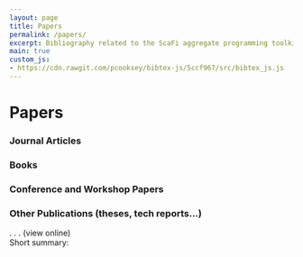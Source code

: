 ```yaml
---
layout: page
title: Papers
permalink: /papers/
excerpt: Bibliography related to the ScaFi aggregate programming toolkit. This pages includes relevant peer-reviewed articles that describe or leverage ScaFi.
main: true
custom_js:
- https://cdn.rawgit.com/pcooksey/bibtex-js/5ccf967/src/bibtex_js.js
---
```



# Papers

<bibtex src="{{ '/assets/biblio.bib' | relative_url }}"></bibtex>

<div class="bibtex_structure">
  <div class="sections bibtextypekey">
    <div class="section @article">
      <h3>Journal Articles</h3>
      <div class="sort year" extra="DESC number">
        <div class="templates"></div>
      </div>
    </div>
    <div class="section @book">
      <h3>Books</h3>
      <div class="sort year" extra="DESC number">
        <div class="templates"></div>
      </div>
    </div>
    <div class="section @inproceedings">
      <h3>Conference and Workshop Papers</h3>
      <div class="sort year" extra="DESC number">
        <div class="templates"></div>
      </div>
    </div>
    <div class="section @misc|@phdthesis|@mastersthesis|@bachelorsthesis|@techreport">
      <h3>Other Publications (theses, tech reports...)</h3>
      <div class="sort year" extra="DESC number">
        <div class="templates"></div>
      </div>
    </div>
  </div>
</div>

<div class="bibtex_template">
  <div class="if author">
  <span class="author"><span class="first"></span> <span class="last"></span></span>
  </div>
  <div>
    <span class="if booktitle"><span class="booktitle"></span>.</span>
    <span class="if journal"><span class="journal"></span>.</span>
    <span class="if year">
      <span class="year"></span>.
    </span>
    <span class="if url">
      <a class="url">(view online)</a>
    </span>
  </div>
  <div class="paperTitle">
    <span class="title"></span>
  </div>
  <span class="if note">
  <div>
  <span class="label">Short summary:</span>
    <span class="note"></span>
  </div>
  </span>
</div>

<div id="bibtex_display"></div>
